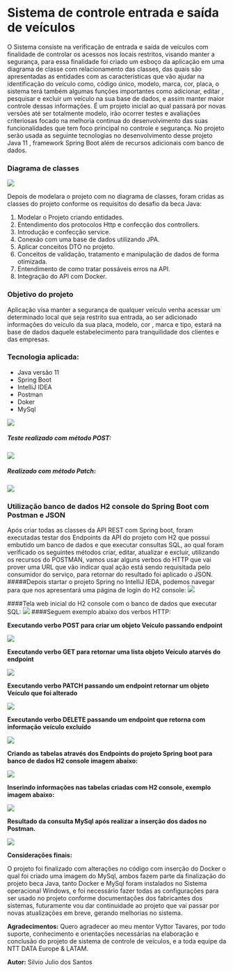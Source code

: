 # Sistema de controle entrada e saída de veículos 



O Sistema consiste  na verificação de entrada e saída de veículos com finalidade de controlar os acessos nos locais restritos, visando manter a segurança, para essa finalidade foi criado um esboço da aplicação em uma diagrama de classe com relacionamento das classes, das quais são apresentadas as entidades com as características que vão ajudar na identificação do veículo como, código único, modelo, marca, cor, placa, o sistema terá também algumas funções importantes como adicionar, editar , pesquisar e excluir um veículo na sua base de dados, e assim manter maior controle dessas informações.
É um projeto inicial ao qual passará por novas versões até ser totalmente modelo, irão ocorrer testes e avaliações criteriosas focado na melhoria continua do desenvolvimento das suas funcionalidades que tem foco principal no controle e segurança.
No projeto serão usada as seguinte tecnologias no desenvolvimento desse projeto Java 11 , framework Spring Boot além de recursos adicionais com banco de dados.  
### Diagrama de classes
![](img/img_diagrama_class.png)

Depois de modelara o projeto com no diagrama de classes, foram cridas as classes do projeto conforme os requisitos do desafio da beca Java:

1. Modelar o Projeto criando entidades.
2. Entendimento dos protocolos Http e confecção dos controllers.
3. Introdução e confecção service.
4. Conexão com uma base de dados utilizando JPA.
5. Aplicar conceitos DTO no projeto.
6. Conceitos de validação, tratamento e manipulação de dados de forma otimizada.
7. Entendimento de como tratar possáveis erros na API.
8. Integração do API com Docker.

### Objetivo do projeto
Aplicação visa manter a segurança de qualquer veículo venha acessar um determinado local que seja restrito sua entrada, ao ser adicionado informações do veículo da sua placa, modelo, cor , marca e tipo, estará na base de dados daquele estabelecimento para tranquilidade dos clientes e das empresas.  
### Tecnologia aplicada:
* Java versão 11
* Spring Boot
* IntelliJ IDEA
* Postman
* Doker
* MySql

![](img/tecnologia_aplicada.png)
##### Teste realizado com método POST:
![](img/img_api_criando-carro.png)
##### Realizado com método Patch:
![](img/img_api_atualizacao-carro.png)

### Utilização banco de dados H2 console do Spring Boot com Postman e JSON

Após criar todas as classes da API REST com Spring boot, foram executadas testar dos Endpoints 
da API do projeto com H2 que possui embutido um banco de dados e que executar consultas SQL, 
ao qual foram verificado os seguintes métodos criar, editar, atualizar e excluir, utilizando os 
recursos do POSTMAN, vamos usar alguns verbos do HTTP que vai prover uma URL que vão 
indicar qual ação está sendo requisitada pelo consumidor do serviço, 
para  retornar do resultado foi
aplicado o JSON.
#####Depois  startar o projeto Spring no IntelliJ IEDA, podemos navegar para  que nos apresentará uma página de login do H2 console:
![](img/img_H2Console.png)

####Tela web inicial do H2 console com o banco de dados que executar SQL:
![](img/img_H2Console_Conectado.png)
####Seguem exemplo abaixo dos verbos HTTP:


**Executando verbo POST para criar um objeto Veículo passando endpoint**

![](img/verbo_POST.png)

**Executando verbo GET para retornar uma lista objeto Veículo atarvés do endpoint**

![](img/verbo_GET.png)

**Executando verbo PATCH passando um endpoint retornar um objeto Veículo que foi alterado**

![](img/verbo_PATCH.png)

**Executando verbo DELETE passando um endpoint que retorna com informação veículo excluído**

![](img/img_delete.jpg)

**Criando as tabelas através dos Endpoints do projeto Spring boot para banco de dados H2 console imagem abaixo:**

![](img/img_criandoTabelas_H2Console.png)

**Inserindo informações nas tabelas criadas com H2 console, exemplo imagem abaixo:**

![](img/img-dados-salvo-no-bancoDados-h2.png)

**Resultado da consulta MySql após realizar a inserção dos dados no Postman.**

![](img/img_BD_MySql.jpg)

**Considerações finais:**

O projeto foi finalizado com alterações no código com inserção do Docker o qual foi criado 
uma imagem do MySql, ambos fazem parte da finalização do projeto beca Java, tanto Docker e MySql 
foram instalados no Sistema operacional Windows, e foi necessário fazer todas as configurações 
para ser usado no projeto conforme documentações dos fabricantes dos sistemas, futuramente vou dar 
continuidade ao projeto que vai passar por novas atualizações em breve, 
gerando melhorias no sistema.

**Agradecimentos:**
Quero agradecer ao meu mentor Vyttor Tavares, por todo suporte, conhecimento e
orientações necessárias na elaboração e conclusão do projeto de sistema 
de controle de veículos, e a toda equipe da NTT DATA Europe & LATAM.

**Autor:** Silvio Julio dos Santos